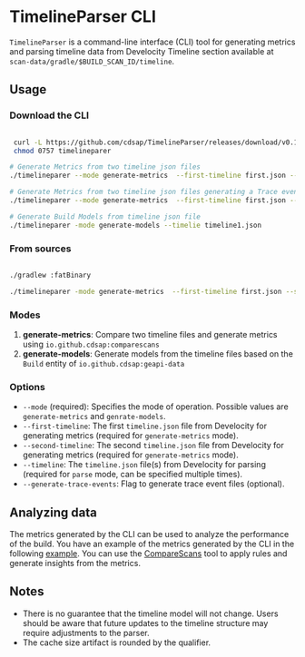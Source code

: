# TimelineParser CLI

`TimelineParser` is a command-line interface (CLI) tool for generating metrics and parsing timeline data from Develocity Timeline section available at `scan-data/gradle/$BUILD_SCAN_ID/timeline`.

## Usage

### Download the CLI
```sh

 curl -L https://github.com/cdsap/TimelineParser/releases/download/v0.1.1/timelineparer --output timelineparer
 chmod 0757 timelineparer

# Generate Metrics from two timeline json files
./timelineparer --mode generate-metrics  --first-timeline first.json --second-timeline second.json

# Generate Metrics from two timeline json files generating a Trace event file
./timelineparer --mode generate-metrics  --first-timeline first.json --second-timeline second.json --generate-trace-events

# Generate Build Models from timeline json file
./timelineparer -mode generate-models --timelie timeline1.json

```
### From sources
```sh

./gradlew :fatBinary

./timelineparer -mode generate-metrics  --first-timeline first.json --second-timeline second.json
```


### Modes

1. **generate-metrics**: Compare two timeline files and generate metrics using `io.github.cdsap:comparescans`
2. **generate-models**: Generate models from the timeline files based on the `Build` entity of `io.github.cdsap:geapi-data`

### Options

- `--mode` (required): Specifies the mode of operation. Possible values are `generate-metrics` and `genrate-models`.
- `--first-timeline`: The first `timeline.json` file from Develocity for generating metrics (required for `generate-metrics` mode).
- `--second-timeline`: The second `timeline.json` file from Develocity for generating metrics (required for `generate-metrics` mode).
- `--timeline`: The `timeline.json` file(s) from Develocity for parsing (required for `parse` mode, can be specified multiple times).
- `--generate-trace-events`: Flag to generate trace event files (optional).

## Analyzing data
The metrics generated by the CLI can be used to analyze the performance of the build. You have an example of the metrics generated by the CLI in the following [example](resources/metrics-timeline1-timeline2.csv).
You can use the [CompareScans](https://github.com/cdsap/CompareScans) tool to apply rules and generate insights from the metrics.

## Notes
* There is no guarantee that the timeline model will not change. Users should be aware that future updates to the timeline structure may require adjustments to the parser.
* The cache size artifact is rounded by the qualifier.


